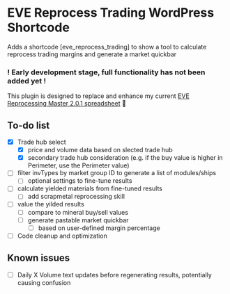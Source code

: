# EVE Reprocess Trading WordPress Shortcode
Adds a shortcode [eve_reprocess_trading] to show a tool to calculate reprocess trading margins and generate a market quickbar

### ! Early development stage, full functionality has not been added yet !

This plugin is designed to replace and enhance my current [EVE Reprocessing Master 2.0.1 spreadsheet](https://docs.google.com/spreadsheets/d/13WKDTn-dqjOnJ2HG1KWYh4hZ8Pxv87vWsUtC65It5Mw/edit?usp=sharing) 🔗

## To-do list
- [x] Trade hub select
  - [x] price and volume data based on slected trade hub
  - [x] secondary trade hub consideration (e.g. if the buy value is higher in Perimeter, use the Perimeter value)
- [ ] filter invTypes by market group ID to generate a list of modules/ships
  - [ ] optional settings to fine-tune results
- [ ] calculate yielded materials from fine-tuned results
  - [ ] add scrapmetal reprocessing skill
- [ ] value the yilded results
  - [ ] compare to mineral buy/sell values
  - [ ] generate pastable market quickbar
    - [ ] based on user-defined margin percentage
       
- [ ] Code cleanup and optimization

## Known issues
  - [ ] Daily X Volume text updates before regenerating results, potentially causing confusion
